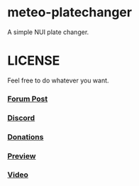 # meteo-platechanger
A simple NUI plate changer.

# LICENSE
Feel free to do whatever you want.

### [Forum Post](https://forum.cfx.re/t/release-meteo-platechanger/4749084)
### [Discord](https://discord.com/invite/u4zk4tVTkG)
### [Donations](https://www.buymeacoffee.com/bombayV)


### [Preview](https://c.fileglass.com/59bd7.png)
### [Video](https://youtu.be/yaS4xfmHQ1Y)
